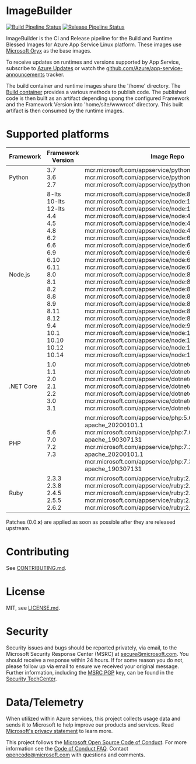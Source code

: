 # ImageBuilder

[![Build Pipeline Status]()]()
[![Release Pipeline Status]()]()

ImageBuilder is the CI and Release pipeline for the Build and Runtime Blessed Images for Azure App Service Linux platform. These images use [Microsoft Oryx](https://github.com/microsoft/oryx) as the base images.

To receive updates on runtimes and versions supported by App Service,
subscribe to [Azure Updates][] or watch the
[github.com/Azure/app-service-announcements](https://github.com/Azure/app-service-announcements)
tracker.

[Azure App Service]: https://azure.microsoft.com/services/app-service/
[Azure Updates]: https://azure.microsoft.com/updates

The build container and runtime images share the '/home' directory. The [Build container](https://github.com/Azure-App-Service/KuduLite) provides a various methods to publish code. The published code is then built as an artifact depending upong the configured Framework and the Framework Version into 'home/site/wwwroot' directory. This built artifact is then consumed by the runtime images.

# Supported platforms


Framework | Framework Version | Image Repo | 
--------|--------|--------|
Python  | 3.7<br />3.6 <br/>2.7 | mcr.microsoft.com/appservice/python:3.7_20200101.1 <br /> mcr.microsoft.com/appservice/python:3.6_20200101.1 <br /> mcr.microsoft.com/appservice/python:2.7_20200101.1 <br /> |
Node.js |  8-lts <br /> 10-lts <br /> 12-lts <br /> 4.4<br /> 4.5 <br/> 4.8 <br />6.2 <br /> 6.6 <br /> 6.9 <br /> 6.10 <br /> 6.11 <br /> 8.0 <br /> 8.1 <br /> 8.2 <br /> 8.8 <br /> 8.9 <br /> 8.11 <br /> 8.12 <br /> 9.4<br /> 10.1 <br /> 10.10 <br /> 10.12 <br /> 10.14 |  mcr.microsoft.com/appservice/node:8-lts <br /> mcr.microsoft.com/appservice/node:10-lts <br /> mcr.microsoft.com/appservice/node:12-lts <br /> mcr.microsoft.com/appservice/node:4.4_1905131832 <br /> mcr.microsoft.com/appservice/node:4.5_1905131832 <br /> mcr.microsoft.com/appservice/node:4.8_1905131832 <br /> mcr.microsoft.com/appservice/node:6.2_1905131832 <br /> mcr.microsoft.com/appservice/node:6.6_1905131832 <br /> mcr.microsoft.com/appservice/node:6.9_1905131832 <br /> mcr.microsoft.com/appservice/node:6.10_1905131832 <br /> mcr.microsoft.com/appservice/node:6.11_1905131832 <br /> mcr.microsoft.com/appservice/node:8.0_1905131832 <br /> mcr.microsoft.com/appservice/node:8.1_1905131832 <br /> mcr.microsoft.com/appservice/node:8.2_1905131832 <br /> mcr.microsoft.com/appservice/node:8.8_1905131832 <br /> mcr.microsoft.com/appservice/node:8.9_1905131832 <br /> mcr.microsoft.com/appservice/node:8.11_1905131832 <br /> mcr.microsoft.com/appservice/node:8.12_1905131832 <br /> mcr.microsoft.com/appservice/node:9.4_1905131832 <br /> mcr.microsoft.com/appservice/node:10.1_1905131832 <br /> mcr.microsoft.com/appservice/node:10.10_1905131832 <br /> mcr.microsoft.com/appservice/node:10.12_1905131832 <br /> mcr.microsoft.com/appservice/node:10.14_1905131832|
.NET Core | 1.0 <br /> 1.1<br /> 2.0 <br /> 2.1 <br /> 2.2 <br /> 3.0 </br> 3.1| mcr.microsoft.com/appservice/dotnetcore:1.0_20200101.1 <br /> mcr.microsoft.com/appservice/dotnetcore:1.1_20200101.1 <br /> mcr.microsoft.com/appservice/dotnetcore:2.0_20200101.1 <br /> mcr.microsoft.com/appservice/dotnetcore:2.1_20200101.1 <br /> mcr.microsoft.com/appservice/dotnetcore:2.2_20200101.1 <br /> mcr.microsoft.com/appservice/dotnetcore:3.0_20200101.1 <br /> mcr.microsoft.com/appservice/dotnetcore:3.1_20200101.1 |
PHP     | 5.6<br />7.0 <br /> 7.2 <br /> 7.3 |  mcr.microsoft.com/appservice/php:5.6.40-apache_20200101.1 <br /> mcr.microsoft.com/appservice/php:7.0.33-apache_190307131 <br /> mcr.microsoft.com/appservice/php:7.2.15-apache_20200101.1 <br /> mcr.microsoft.com/appservice/php:7.3.2-apache_190307131 <br /> |
Ruby    | 2.3.3 <br /> 2.3.8 <br /> 2.4.5 <br /> 2.5.5 <br /> 2.6.2 |  mcr.microsoft.com/appservice/ruby:2.3.3_20200101.1 <br /> mcr.microsoft.com/appservice/ruby:2.3.8_20200101.1 <br /> mcr.microsoft.com/appservice/ruby:2.4.5_20200101.1 <br /> mcr.microsoft.com/appservice/ruby:2.5.5_20200101.1 <br /> mcr.microsoft.com/appservice/ruby:2.6.2_20200101.1 <br /> |

Patches (0.0.**x**) are applied as soon as possible after they are released upstream.

# Contributing

See [CONTRIBUTING.md](./CONTRIBUTING.md).

# License

MIT, see [LICENSE.md](./LICENSE.md).

# Security

Security issues and bugs should be reported privately, via email, to the
Microsoft Security Response Center (MSRC) at
[secure@microsoft.com](mailto:secure@microsoft.com). You should receive a
response within 24 hours. If for some reason you do not, please follow up via
email to ensure we received your original message. Further information,
including the [MSRC
PGP](https://technet.microsoft.com/en-us/security/dn606155) key, can be found
in the [Security
TechCenter](https://technet.microsoft.com/en-us/security/default).

# Data/Telemetry

When utilized within Azure services, this project collects usage data and
sends it to Microsoft to help improve our products and services. Read
[Microsoft's privacy statement][] to learn more.

[Microsoft's privacy statement]: http://go.microsoft.com/fwlink/?LinkId=521839

This project follows the [Microsoft Open Source Code of Conduct][coc]. For
more information see the [Code of Conduct FAQ][cocfaq]. Contact
[opencode@microsoft.com][cocmail] with questions and comments.

[coc]: https://opensource.microsoft.com/codeofconduct/
[cocfaq]: https://opensource.microsoft.com/codeofconduct/faq/
[cocmail]: mailto:opencode@microsoft.com